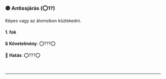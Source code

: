 ### 🟣 Antissjárás (⭕1?)

Képes vagy az álomsíkon közlekedni.
#### 1. fok

🔒 **Követelmény**: ⭕???⭕

🌟 **Hatás**: ⭕???⭕

<br />

---

